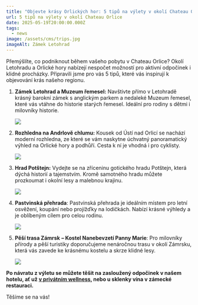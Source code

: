 ```yaml
---
title: "Objevte krásy Orlických hor: 5 tipů na výlety v okolí Chateau Orlice!"
url: 5 tipů na výlety v okolí Chateau Orlice
date: 2025-05-19T20:00:00.000Z
tags:
  - news
image: /assets/cms/trips.jpg
imageAlt: Zámek Letohrad
---
```

Přemýšlíte, co podniknout během vašeho pobytu v Chateau Orlice? Okolí Letohradu a Orlické hory nabízejí nespočet možností pro aktivní odpočinek i klidné procházky. Připravili jsme pro vás 5 tipů, které vás inspirují k objevování krás našeho regionu.

1. **Zámek Letohrad a Muzeum řemesel:** Navštivte přímo v Letohradě krásný barokní zámek s anglickým parkem a nedaleké Muzeum řemesel, které vás vtáhne do historie starých řemesel. Ideální pro rodiny s dětmi i milovníky historie.

   ![](/assets/cms/foto-1-a.png)
2. **Rozhledna na Andrlově chlumu:** Kousek od Ústí nad Orlicí se nachází moderní rozhledna, ze které se vám naskytne úchvatný panoramatický výhled na Orlické hory a podhůří. Cesta k ní je vhodná i pro cyklisty.

   ![](/assets/cms/foto-5-a.png)
3. **Hrad Potštejn:** Vydejte se na zříceninu gotického hradu Potštejn, která dýchá historií a tajemstvím. Kromě samotného hradu můžete prozkoumat i okolní lesy a malebnou krajinu.

   ![](/assets/cms/foto-2-a.png)
4. **Pastvinská přehrada**: Pastvinská přehrada je ideálním místem pro letní osvěžení, koupání nebo projížďky na lodičkách. Nabízí krásné výhledy a je oblíbeným cílem pro celou rodinu.

   ![](/assets/cms/foto-4-a.png)
5. **Pěší trasa Zámrsk** **– Kostel Nanebevzetí Panny Marie**: Pro milovníky přírody a pěší turistiky doporučujeme nenáročnou trasu v okolí Zámrsku, která vás zavede ke krásnému kostelu a skrze klidné lesy.

   ![](/assets/cms/foto-3-a.png)

**Po návratu z výletu se můžete těšit na zasloužený odpočinek v našem hotelu, ať už [v privátním wellness](https://chateauorlice.netlify.app/cs/wellness-spa/), nebo u sklenky vína v zámecké restauraci.** 

Těšíme se na vás!
